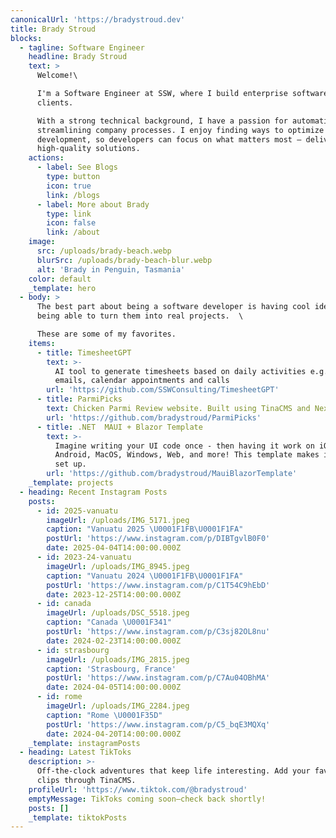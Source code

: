 ```yaml
---
canonicalUrl: 'https://bradystroud.dev'
title: Brady Stroud
blocks:
  - tagline: Software Engineer
    headline: Brady Stroud
    text: >
      Welcome!\

      I'm a Software Engineer at SSW, where I build enterprise software for
      clients.

      With a strong technical background, I have a passion for automation and
      streamlining company processes. I enjoy finding ways to optimize
      development, so developers can focus on what matters most – delivering
      high-quality solutions.
    actions:
      - label: See Blogs
        type: button
        icon: true
        link: /blogs
      - label: More about Brady
        type: link
        icon: false
        link: /about
    image:
      src: /uploads/brady-beach.webp
      blurSrc: /uploads/brady-beach-blur.webp
      alt: 'Brady in Penguin, Tasmania'
    color: default
    _template: hero
  - body: >
      The best part about being a software developer is having cool ideas, then
      being able to turn them into real projects.  \

      These are some of my favorites.
    items:
      - title: TimesheetGPT
        text: >-
          AI tool to generate timesheets based on daily activities e.g. sending
          emails, calendar appointments and calls
        url: 'https://github.com/SSWConsulting/TimesheetGPT'
      - title: ParmiPicks
        text: Chicken Parmi Review website. Built using TinaCMS and NextJS
        url: 'https://github.com/bradystroud/ParmiPicks'
      - title: .NET  MAUI + Blazor Template
        text: >-
          Imagine writing your UI code once - then having it work on iOS,
          Android, MacOS, Windows, Web, and more! This template makes it easy to
          set up.
        url: 'https://github.com/bradystroud/MauiBlazorTemplate'
    _template: projects
  - heading: Recent Instagram Posts
    posts:
      - id: 2025-vanuatu
        imageUrl: /uploads/IMG_5171.jpeg
        caption: "Vanuatu 2025 \U0001F1FB\U0001F1FA"
        postUrl: 'https://www.instagram.com/p/DIBTgvlB0F0'
        date: 2025-04-04T14:00:00.000Z
      - id: 2023-24-vanuatu
        imageUrl: /uploads/IMG_8945.jpeg
        caption: "Vanuatu 2024 \U0001F1FB\U0001F1FA"
        postUrl: 'https://www.instagram.com/p/C1T54C9hEbD'
        date: 2023-12-25T14:00:00.000Z
      - id: canada
        imageUrl: /uploads/DSC_5518.jpeg
        caption: "Canada \U0001F341"
        postUrl: 'https://www.instagram.com/p/C3sj82OL8nu'
        date: 2024-02-23T14:00:00.000Z
      - id: strasbourg
        imageUrl: /uploads/IMG_2815.jpeg
        caption: 'Strasbourg, France'
        postUrl: 'https://www.instagram.com/p/C7Au04OBhMA'
        date: 2024-04-05T14:00:00.000Z
      - id: rome
        imageUrl: /uploads/IMG_2284.jpeg
        caption: "Rome \U0001F35D"
        postUrl: 'https://www.instagram.com/p/C5_bqE3MQXq'
        date: 2024-04-20T14:00:00.000Z
    _template: instagramPosts
  - heading: Latest TikToks
    description: >-
      Off-the-clock adventures that keep life interesting. Add your favourite
      clips through TinaCMS.
    profileUrl: 'https://www.tiktok.com/@bradystroud'
    emptyMessage: TikToks coming soon—check back shortly!
    posts: []
    _template: tiktokPosts
---
```


